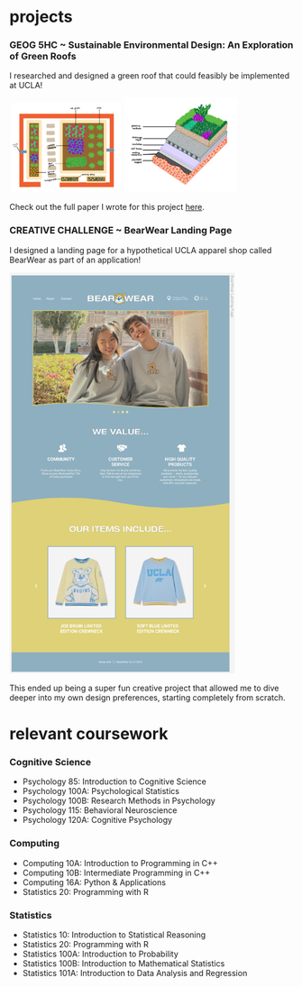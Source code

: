 <link rel="shortcut icon" type="image/x-icon" href="favicon.ico">
<br>
<br>

# projects
### GEOG 5HC ~ Sustainable Environmental Design: An Exploration of Green Roofs
I researched and designed a green roof that could feasibly be implemented at UCLA!

<img src='assets/greenroofs1.png' alt='Green Roof Full' width='200'>
<img src='assets/greenroofs2.png' alt='Green Roof Cut' width='200'>

Check out the full paper I wrote for this project [here](https://drive.google.com/file/d/19DwKa4WBqSAEJacNKw317isk-yTlM7Dy/view?usp=sharing).

### CREATIVE CHALLENGE ~ BearWear Landing Page
I designed a landing page for a hypothetical UCLA apparel shop called BearWear as part of an application!

<img src='assets/BearWearLandingPage.png' alt='BearWear Landing Page' width='400'>

This ended up being a super fun creative project that allowed me to dive deeper into my own design preferences, starting completely from scratch.


# relevant coursework
### Cognitive Science
- Psychology 85: Introduction to Cognitive Science
- Psychology 100A: Psychological Statistics
- Psychology 100B: Research Methods in Psychology
- Psychology 115: Behavioral Neuroscience
- Psychology 120A: Cognitive Psychology

### Computing
- Computing 10A: Introduction to Programming in C++
- Computing 10B: Intermediate Programming in C++
- Computing 16A: Python & Applications
- Statistics 20: Programming with R

### Statistics
- Statistics 10: Introduction to Statistical Reasoning
- Statistics 20: Programming with R
- Statistics 100A: Introduction to Probability
- Statistics 100B: Introduction to Mathematical Statistics
- Statistics 101A: Introduction to Data Analysis and Regression


